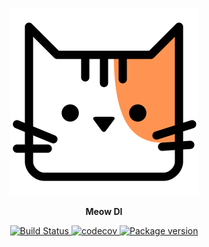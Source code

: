 <p align="center">
    <img src="https://raw.githubusercontent.com/aachurin/meow.di/master/logo.svg" alt="Meow DI" />
</p>
<p align="center">
    <b>Meow DI</b>
</p>

<p align="center">
<a href="https://travis-ci.com/github/aachurin/meow.di">
    <img src="https://travis-ci.com/aachurin/meow.di.svg?branch=master" alt="Build Status">
</a>
<a href="https://codecov.io/gh/aachurin/meow.di">
    <img src="https://codecov.io/gh/aachurin/meow.di/branch/master/graph/badge.svg" alt="codecov">
</a>
<a href="https://pypi.python.org/pypi/meow.di">
    <img src="https://badge.fury.io/py/meow.di.svg" alt="Package version">
</a>
</p>
